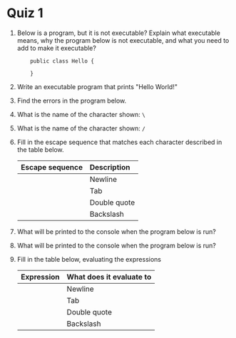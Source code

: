 # Quiz 1

1. Below is a program, but it is not executable? Explain what executable means, why the program below is not executable, and what you need to add to make it executable?
    ```
        public class Hello {

        }
    ```

2. Write an executable program that prints "Hello World!"

3. Find the errors in the program below.

4. What is the name of the character shown: `\`

5. What is the name of the character shown: `/`

6. Fill in the escape sequence that matches each character described in the table below.

    | __Escape sequence__   | __Description__       |
    | :-------------------- | :-------------------- |
    |                       | Newline               |
    |                       | Tab                   |
    |                       | Double quote          |
    |                       | Backslash             |


7. What will be printed to the console when the program below is run?
8. What will be printed to the console when the program below is run?
9. Fill in the table below, evaluating the expressions

    | __Expression__                 | __What does it evaluate to__   |
    |:-----------------------------  | :----------------------------- |
    |                                | Newline                        |
    |                                | Tab                            |
    |                                | Double quote                   |
    |                                | Backslash                      |
